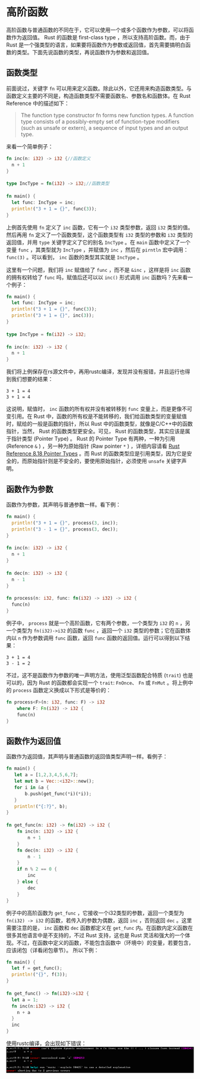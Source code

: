 # 高阶函数

高阶函数与普通函数的不同在于，它可以使用一个或多个函数作为参数，可以将函数作为返回值。 Rust 的函数是 first-class type ，所以支持高阶函数。而，由于 Rust 是一个强类型的语言，如果要将函数作为参数或返回值，首先需要搞明白函数的类型。下面先说函数的类型，再说函数作为参数和返回值。

## 函数类型

前面说过，关键字 `fn` 可以用来定义函数。除此以外，它还用来构造函数类型。与函数定义主要的不同是，构造函数类型不需要函数名、参数名和函数体。在 Rust Reference 中的描述如下：
> The function type constructor fn forms new function types. A function type consists of a possibly-empty set of function-type modifiers (such as unsafe or extern), a sequence of input types and an output type.

来看一个简单例子：

```rust
fn inc(n: i32) -> i32 {//函数定义
  n + 1
}

type IncType = fn(i32) -> i32;//函数类型

fn main() {
  let func: IncType = inc;
  println!("3 + 1 = {}", func(3));
}
```

上例首先使用 `fn` 定义了 `inc` 函数，它有一个 `i32` 类型参数，返回 `i32` 类型的值。然后再用 `fn` 定义了一个函数类型，这个函数类型有 `i32` 类型的参数和 `i32` 类型的返回值，并用 `type` 关键字定义了它的别名 `IncType` 。在 `main` 函数中定义了一个变量 `func` ，其类型就为 `IncType` ，并赋值为 `inc` ，然后在 `pirntln` 宏中调用： `func(3)` 。可以看到， `inc` 函数的类型其实就是 `IncType` 。

这里有一个问题，我们将 `inc` 赋值给了 `func` ，而不是 `&inc` ，这样是将 `inc` 函数的拥有权转给了 `func` 吗，赋值后还可以以 `inc()` 形式调用 `inc` 函数吗？先来看一个例子：

```rust
fn main() {
  let func: IncType = inc;
  println!("3 + 1 = {}", func(3));
  println!("3 + 1 = {}", inc(3));
}

type IncType = fn(i32) -> i32;

fn inc(n: i32) -> i32 {
  n + 1
}
```

我们将上例保存在rs源文件中，再用rustc编译，发现并没有报错，并且运行也得到我们想要的结果：

```plain
3 + 1 = 4
3 + 1 = 4
```

这说明，赋值时， `inc` 函数的所有权并没有被转移到 `func` 变量上，而是更像不可变引用。在 Rust 中，函数的所有权是不能转移的，我们给函数类型的变量赋值时，赋给的一般是函数的指针，所以 Rust 中的函数类型，就像是C/C++中的函数指针，当然， Rust 的函数类型更安全。可见， Rust 的函数类型，其实应该是属于指针类型 (Pointer Type) 。 Rust 的 Pointer Type 有两种，一种为引用 (Reference `&` ) ，另一种为原始指针 (Raw pointer `*` ) ，详细内容请看 [Rust Reference 8.18 Pointer Types](https://doc.rust-lang.org/reference/types.html#pointer-types) 。而 Rust 的函数类型应是引用类型，因为它是安全的，而原始指针则是不安全的，要使用原始指针，必须使用 `unsafe` 关键字声明。

## 函数作为参数

函数作为参数，其声明与普通参数一样。看下例：

```rust
fn main() {
  println!("3 + 1 = {}", process(3, inc));
  println!("3 - 1 = {}", process(3, dec));
}

fn inc(n: i32) -> i32 {
  n + 1
}

fn dec(n: i32) -> i32 {
  n - 1
}

fn process(n: i32, func: fn(i32) -> i32) -> i32 {
  func(n)
}
```

例子中， `process` 就是一个高阶函数，它有两个参数，一个类型为 `i32` 的 `n` ，另一个类型为 `fn(i32)->i32` 的函数 `func` ，返回一个 `i32` 类型的参数；它在函数体内以 `n` 作为参数调用 `func` 函数，返回 `func` 函数的返回值。运行可以得到以下结果：

```plain
3 + 1 = 4
3 - 1 = 2
```

不过，这不是函数作为参数的唯一声明方法，使用泛型函数配合特质 (`trait`) 也是可以的，因为 Rust 的函数都会实现一个 `trait`: `FnOnce`、 `Fn` 或 `FnMut` 。将上例中的 `process` 函数定义换成以下形式是等价的：

```rust
fn process<F>(n: i32, func: F) -> i32
    where F: Fn(i32) -> i32 {
    func(n)
}
```

## 函数作为返回值

函数作为返回值，其声明与普通函数的返回值类型声明一样。看例子：

```rust
fn main() {
   let a = [1,2,3,4,5,6,7];
   let mut b = Vec::<i32>::new();
   for i in &a {
       b.push(get_func(*i)(*i));
   }
   println!("{:?}", b);
}

fn get_func(n: i32) -> fn(i32) -> i32 {
    fn inc(n: i32) -> i32 {
        n + 1
    }
    fn dec(n: i32) -> i32 {
        n - 1
    }
    if n % 2 == 0 {
        inc
    } else {
        dec
    }
}
```

例子中的高阶函数为 `get_func` ，它接收一个i32类型的参数，返回一个类型为 `fn(i32) -> i32` 的函数，若传入的参数为偶数，返回 `inc` ，否则返回 `dec` 。这里需要注意的是， `inc` 函数和 `dec` 函数都定义在 `get_func` 内。在函数内定义函数在很多其他语言中是不支持的，不过 Rust 支持，这也是 Rust 灵活和强大的一个体现。不过，在函数中定义的函数，不能包含函数中（环境中）的变量，若要包含，应该闭包（详看闭包章节）。
所以下例：

```rust
fn main() {
  let f = get_func();
  println!("{}", f(3));
}

fn get_func() -> fn(i32)->i32 {
  let a = 1;
  fn inc(n:i32) -> i32 {
    n + a
  }
  inc
}
```

使用rustc编译，会出现如下错误：
![error](../images/high-order-function.png)
